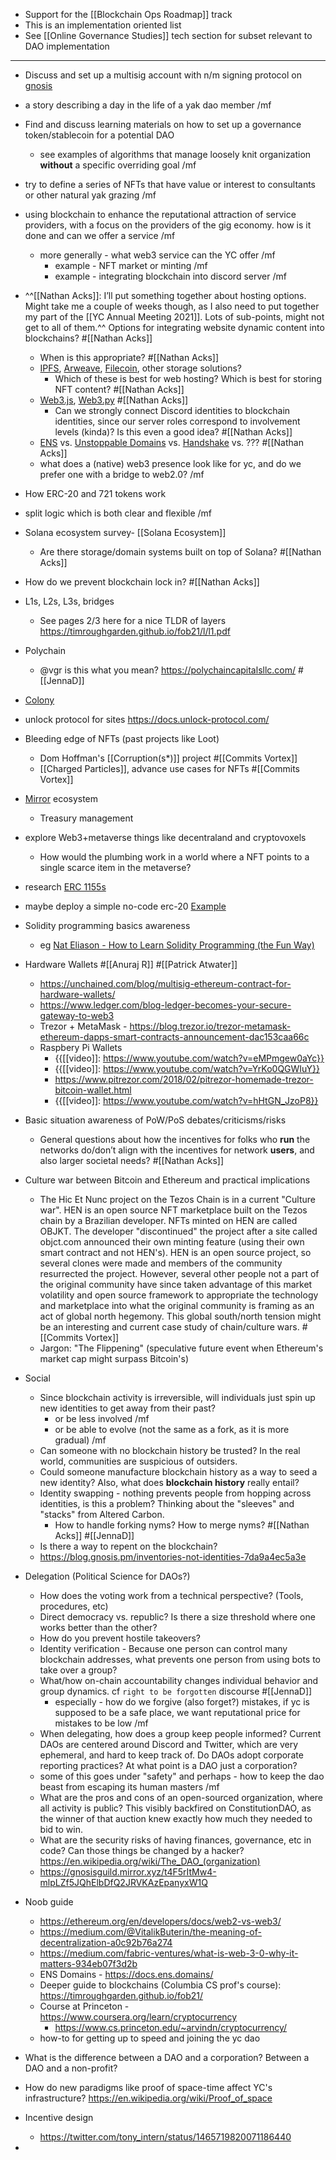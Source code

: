 - Support for the [[Blockchain Ops Roadmap]] track
- This is an implementation oriented list
- See [[Online Governance Studies]] tech section for subset relevant to DAO implementation 
- ---
- Discuss and set up a multisig account with n/m signing protocol on [gnosis](https://gnosis.io/protocol/)
- a story describing a day in the life of a yak dao member /mf
- Find and discuss learning materials on how to set up a governance token/stablecoin for a potential DAO
    - see examples of algorithms that manage loosely knit organization __without__ a specific overriding goal /mf
- try to define a series of NFTs that have value or interest to consultants or other natural yak grazing /mf
- using blockchain to enhance the reputational attraction of service providers, with a focus on the providers of the gig economy. how is it done and can we offer a service /mf
    - more generally - what web3 service can the YC offer /mf
        - example - NFT market or minting /mf
        - example - integrating blockchain into discord server /mf
- ^^[[Nathan Acks]]: I’ll put something together about hosting options. Might take me a couple of weeks though, as I also need to put together my part of the [[YC Annual Meeting 2021]]. Lots of sub-points, might not get to all of them.^^ Options for integrating website dynamic content into blockchains? #[[Nathan Acks]]
    - When is this appropriate? #[[Nathan Acks]]
    - [IPFS](https://ipfs.io/), [Arweave](https://arweave.org/), [Filecoin](https://filecoin.io/), other storage solutions?
        - Which of these is best for web hosting? Which is best for storing NFT content? #[[Nathan Acks]]
    - [Web3.js](https://web3js.readthedocs.io/), [Web3.py](https://github.com/ethereum/web3.py) #[[Nathan Acks]]
        - Can we strongly connect Discord identities to blockchain identities, since our server roles correspond to involvement levels (kinda)? Is this even a good idea? #[[Nathan Acks]]
    - [ENS](https://ens.domains/) vs. [Unstoppable Domains](https://unstoppabledomains.com/) vs. [Handshake](https://handshake.org/) vs. ??? #[[Nathan Acks]]
    - what does a (native) web3 presence look like for yc, and do we prefer one with a bridge to web2.0? /mf
- How ERC-20 and 721 tokens work
- split logic which is both clear and flexible /mf
- Solana ecosystem survey- [[Solana Ecosystem]]
    - Are there storage/domain systems built on top of Solana? #[[Nathan Acks]]
- How do we prevent blockchain lock in? #[[Nathan Acks]]
- L1s, L2s, L3s, bridges
    - See pages 2/3 here for a nice TLDR of layers https://timroughgarden.github.io/fob21/l/l1.pdf 
- Polychain 
    - @vgr is this what you mean? https://polychaincapitalsllc.com/ #[[JennaD]]
- [Colony](https://colony.io/)
- unlock protocol for sites https://docs.unlock-protocol.com/
- Bleeding edge of NFTs (past projects like Loot)
    - Dom Hoffman's [[Corruption(s*)]] project #[[Commits Vortex]]
    - [[Charged Particles]], advance use cases for NFTs #[[Commits Vortex]]
- [Mirror](https://mirror.xyz/) ecosystem
    - Treasury management
- explore Web3+metaverse things like decentraland and cryptovoxels
    - How would the plumbing work in a world where a NFT points to a single scarce item in the metaverse? 
- research [ERC 1155s](https://eips.ethereum.org/EIPS/eip-1155)
- maybe deploy a simple no-code erc-20 [Example](https://vittominacori.github.io/erc20-generator/)
- Solidity programming basics awareness
    - eg [Nat Eliason - How to Learn Solidity Programming (the Fun Way)](https://www.nateliason.com/blog/learn-solidity)
- Hardware Wallets #[[Anuraj R]] #[[Patrick Atwater]]
    - https://unchained.com/blog/multisig-ethereum-contract-for-hardware-wallets/
    - https://www.ledger.com/blog-ledger-becomes-your-secure-gateway-to-web3
    - Trezor + MetaMask - https://blog.trezor.io/trezor-metamask-ethereum-dapps-smart-contracts-announcement-dac153caa66c
    - Raspbery Pi Wallets
        - {{[[video]]: https://www.youtube.com/watch?v=eMPmgew0aYc}}
        - {{[[video]]: https://www.youtube.com/watch?v=YrKo0QGWIuY}}
        - https://www.pitrezor.com/2018/02/pitrezor-homemade-trezor-bitcoin-wallet.html
        - {{[[video]]: https://www.youtube.com/watch?v=hHtGN_JzoP8}}
- Basic situation awareness of PoW/PoS debates/criticisms/risks
    - General questions about how the incentives for folks who __run__ the networks do/don’t align with the incentives for network __users__, and also larger societal needs? #[[Nathan Acks]]
- Culture war between Bitcoin and Ethereum and practical implications

    - The Hic Et Nunc project on the Tezos Chain is in a current "Culture war". HEN is an open source NFT marketplace built on the Tezos chain by a Brazilian developer. NFTs minted on HEN are called OBJKT. The developer "discontinued" the project after a site called objct.com announced their own minting feature (using their own smart contract and not HEN's). HEN is an open source project, so several clones were made and members of the community resurrected the project. However, several other people not a part of the original community have since taken advantage of this market volatility and open source framework to appropriate the technology and marketplace into what the original community is framing as an act of global north hegemony. This global south/north tension might be an interesting and current case study of chain/culture wars. #[[Commits Vortex]]
    - Jargon: "The Flippening" (speculative future event when Ethereum's market cap might surpass Bitcoin's)
- Social
    - Since blockchain activity is irreversible, will individuals just spin up new identities to get away from their past? 
        - or be less involved /mf
        - or be able to evolve (not the same as a fork, as it is more gradual) /mf
    - Can someone with no blockchain history be trusted? In the real world, communities are suspicious of outsiders.
    - Could someone manufacture blockchain history as a way to seed a new identity? Also, what does __blockchain history__ really entail?
    - Identity swapping - nothing prevents people from hopping across identities, is this a problem? Thinking about the "sleeves" and "stacks" from Altered Carbon.
        - How to handle forking nyms? How to merge nyms? #[[Nathan Acks]] #[[JennaD]]
    - Is there a way to repent on the blockchain? 
    - https://blog.gnosis.pm/inventories-not-identities-7da9a4ec5a3e
- Delegation (Political Science for DAOs?)
    - How does the voting work from a technical perspective? (Tools, procedures, etc)
    - Direct democracy vs. republic? Is there a size threshold where one works better than the other?
    - How do you prevent hostile takeovers?
    - Identity verification - Because one person can control many blockchain addresses, what prevents one person from using bots to take over a group?
    - What/how on-chain accountability changes individual behavior and group dynamics. cf `right to be forgotten` discourse #[[JennaD]]
        - especially - how do we forgive (also forget?) mistakes, if yc is supposed to be a safe place, we want reputational price for mistakes to be low /mf
    - When delegating, how does a group keep people informed? Current DAOs are centered around Discord and Twitter, which are very ephemeral, and hard to keep track of. Do DAOs adopt corporate reporting practices? At what point is a DAO just a corporation?
    - some of this goes under "safety" and perhaps - how to keep the dao beast from escaping its human masters /mf
    - What are the pros and cons of an open-sourced organization, where all activity is public? This visibly backfired on ConstitutionDAO, as the winner of that auction knew exactly how much they needed to bid to win.
    - What are the security risks of having finances, governance, etc in code? Can those things be changed by a hacker? https://en.wikipedia.org/wiki/The_DAO_(organization)
    - https://gnosisguild.mirror.xyz/t4F5rItMw4-mlpLZf5JQhElbDfQ2JRVKAzEpanyxW1Q
- Noob guide
    - https://ethereum.org/en/developers/docs/web2-vs-web3/
    - https://medium.com/@VitalikButerin/the-meaning-of-decentralization-a0c92b76a274
    - https://medium.com/fabric-ventures/what-is-web-3-0-why-it-matters-934eb07f3d2b
    - ENS Domains - https://docs.ens.domains/
    - Deeper guide to blockchains (Columbia CS prof's course): https://timroughgarden.github.io/fob21/ 
    - Course at Princeton - https://www.coursera.org/learn/cryptocurrency
        - https://www.cs.princeton.edu/~arvindn/cryptocurrency/
    - how-to for getting up to speed and joining the yc dao
- What is the difference between a DAO and a corporation? 
Between a DAO and a non-profit?
- How do new paradigms like proof of space-time affect YC's infrastructure? https://en.wikipedia.org/wiki/Proof_of_space 
- Incentive design 
    - https://twitter.com/tony_intern/status/1465719820071186440
- 
